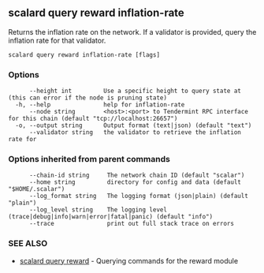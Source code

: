 ## scalard query reward inflation-rate

Returns the inflation rate on the network. If a validator is provided, query the inflation rate for that validator.

```
scalard query reward inflation-rate [flags]
```

### Options

```
      --height int         Use a specific height to query state at (this can error if the node is pruning state)
  -h, --help               help for inflation-rate
      --node string        <host>:<port> to Tendermint RPC interface for this chain (default "tcp://localhost:26657")
  -o, --output string      Output format (text|json) (default "text")
      --validator string   the validator to retrieve the inflation rate for
```

### Options inherited from parent commands

```
      --chain-id string     The network chain ID (default "scalar")
      --home string         directory for config and data (default "$HOME/.scalar")
      --log_format string   The logging format (json|plain) (default "plain")
      --log_level string    The logging level (trace|debug|info|warn|error|fatal|panic) (default "info")
      --trace               print out full stack trace on errors
```

### SEE ALSO

- [scalard query reward](scalard_query_reward.md) - Querying commands for the reward module
